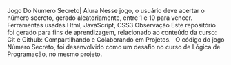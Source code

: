Jogo Do Numero Secreto| Alura
Nesse jogo, o usuário deve acertar o número secreto, gerado aleatoriamente, entre 1 e 10 para vencer.
Ferramentas usadas
Html, JavaScript, CSS3
Observação
Este repositório foi gerado para fins de aprendizagem, relacionado ao conteúdo da curso: Git e Github: Compartilhando e Colaborando em Projetos.
 O código do jogo Número Secreto, foi desenvolvido como um desafio no curso de Lógica de Programação, no mesmo projeto.
